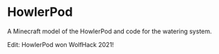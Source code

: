 # HowlerPod
A Minecraft model of the HowlerPod and code for the watering system.

Edit: HowlerPod won WolfHack 2021!
